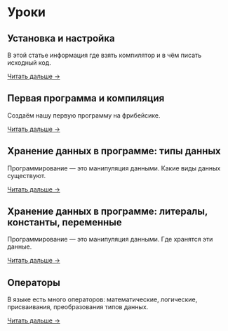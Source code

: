 ﻿# Уроки


## Установка и настройка

В этой статье информация где взять компилятор и в чём писать исходный код.

[Читать дальше →](install.htm)


## Первая программа и компиляция

Создаём нашу первую программу на фрибейсике.

[Читать дальше →](first-program.htm)


## Хранение данных в программе: типы данных

Программирование — это манипуляция данными. Какие виды данных существуют.

[Читать дальше →](datatypes.htm)


## Хранение данных в программе: литералы, константы, переменные

Программирование — это манипуляция данными. Где хранятся эти данные.

[Читать дальше →](variables.htm)


## Операторы

В языке есть много операторов: математические, логические, присваивания, преобразования типов данных.

[Читать дальше →](statements.htm)
